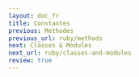 ```yaml
---
layout: doc_fr
title: Constantes
previous: Methodes
previous_url: ruby/methods
next: Classes & Modules
next_url: ruby/classes-and-modules
review: true
---
```


